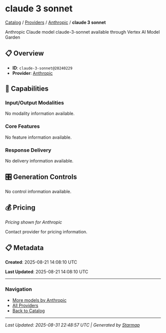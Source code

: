 # claude 3 sonnet
  
[Catalog](../../../..) / [Providers](../../..) / [Anthropic](../..) / **claude 3 sonnet**


Anthropic Claude model claude-3-sonnet available through Vertex AI Model Garden

  
  
## 📋 Overview
  
- **ID**: `claude-3-sonnet@20240229`
- **Provider**: [Anthropic](../)
  
## 🎯 Capabilities
  
### Input/Output Modalities
  
No modality information available.
  
### Core Features
  
No feature information available.
  
### Response Delivery
  
No delivery information available.
  
## 🎛️ Generation Controls
  
No control information available.
  
## 💰 Pricing
  
*Pricing shown for Anthropic*
  
  
Contact provider for pricing information.
  
## 📋 Metadata
  
**Created**: 2025-08-21 14:08:10 UTC
  
**Last Updated**: 2025-08-21 14:08:10 UTC
  
  
---
  
  
### Navigation

- [More models by Anthropic](../)
- [All Providers](../../../../providers)
- [Back to Catalog](../../../..)


---
_Last Updated: 2025-08-31 22:48:57 UTC | Generated by [Starmap](https://github.com/agentstation/starmap)_
